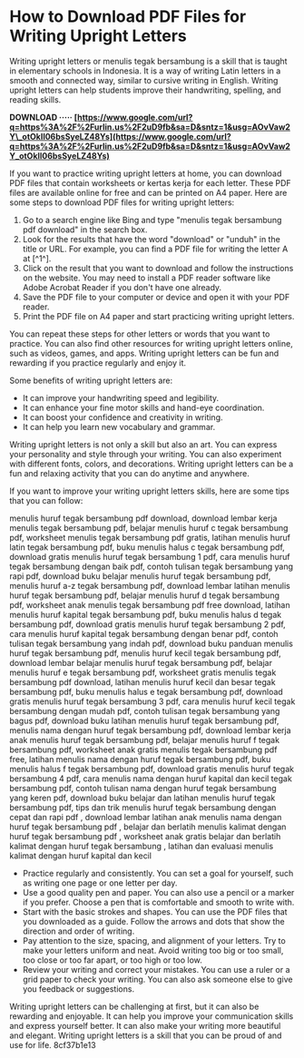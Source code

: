 # How to Download PDF Files for Writing Upright Letters
 
Writing upright letters or menulis tegak bersambung is a skill that is taught in elementary schools in Indonesia. It is a way of writing Latin letters in a smooth and connected way, similar to cursive writing in English. Writing upright letters can help students improve their handwriting, spelling, and reading skills.
 
**DOWNLOAD ····· [https://www.google.com/url?q=https%3A%2F%2Furlin.us%2F2uD9fb&sa=D&sntz=1&usg=AOvVaw2Y\_otOkIl06bsSyeLZ48Ys](https://www.google.com/url?q=https%3A%2F%2Furlin.us%2F2uD9fb&sa=D&sntz=1&usg=AOvVaw2Y_otOkIl06bsSyeLZ48Ys)**


 
If you want to practice writing upright letters at home, you can download PDF files that contain worksheets or kertas kerja for each letter. These PDF files are available online for free and can be printed on A4 paper. Here are some steps to download PDF files for writing upright letters:
 
1. Go to a search engine like Bing and type "menulis tegak bersambung pdf download" in the search box.
2. Look for the results that have the word "download" or "unduh" in the title or URL. For example, you can find a PDF file for writing the letter A at [^1^].
3. Click on the result that you want to download and follow the instructions on the website. You may need to install a PDF reader software like Adobe Acrobat Reader if you don't have one already.
4. Save the PDF file to your computer or device and open it with your PDF reader.
5. Print the PDF file on A4 paper and start practicing writing upright letters.

You can repeat these steps for other letters or words that you want to practice. You can also find other resources for writing upright letters online, such as videos, games, and apps. Writing upright letters can be fun and rewarding if you practice regularly and enjoy it.
  
Some benefits of writing upright letters are:

- It can improve your handwriting speed and legibility.
- It can enhance your fine motor skills and hand-eye coordination.
- It can boost your confidence and creativity in writing.
- It can help you learn new vocabulary and grammar.

Writing upright letters is not only a skill but also an art. You can express your personality and style through your writing. You can also experiment with different fonts, colors, and decorations. Writing upright letters can be a fun and relaxing activity that you can do anytime and anywhere.
  
If you want to improve your writing upright letters skills, here are some tips that you can follow:
 
menulis huruf tegak bersambung pdf download,  download lembar kerja menulis tegak bersambung pdf,  belajar menulis huruf c tegak bersambung pdf,  worksheet menulis tegak bersambung pdf gratis,  latihan menulis huruf latin tegak bersambung pdf,  buku menulis halus c tegak bersambung pdf,  download gratis menulis huruf tegak bersambung 1 pdf,  cara menulis huruf tegak bersambung dengan baik pdf,  contoh tulisan tegak bersambung yang rapi pdf,  download buku belajar menulis huruf tegak bersambung pdf,  menulis huruf a-z tegak bersambung pdf,  download lembar latihan menulis huruf tegak bersambung pdf,  belajar menulis huruf d tegak bersambung pdf,  worksheet anak menulis tegak bersambung pdf free download,  latihan menulis huruf kapital tegak bersambung pdf,  buku menulis halus d tegak bersambung pdf,  download gratis menulis huruf tegak bersambung 2 pdf,  cara menulis huruf kapital tegak bersambung dengan benar pdf,  contoh tulisan tegak bersambung yang indah pdf,  download buku panduan menulis huruf tegak bersambung pdf,  menulis huruf kecil tegak bersambung pdf,  download lembar belajar menulis huruf tegak bersambung pdf,  belajar menulis huruf e tegak bersambung pdf,  worksheet gratis menulis tegak bersambung pdf download,  latihan menulis huruf kecil dan besar tegak bersambung pdf,  buku menulis halus e tegak bersambung pdf,  download gratis menulis huruf tegak bersambung 3 pdf,  cara menulis huruf kecil tegak bersambung dengan mudah pdf,  contoh tulisan tegak bersambung yang bagus pdf,  download buku latihan menulis huruf tegak bersambung pdf,  menulis nama dengan huruf tegak bersambung pdf,  download lembar kerja anak menulis huruf tegak bersambung pdf,  belajar menulis huruf f tegak bersambung pdf,  worksheet anak gratis menulis tegak bersambung pdf free,  latihan menulis nama dengan huruf tegak bersambung pdf,  buku menulis halus f tegak bersambung pdf,  download gratis menulis huruf tegak bersambung 4 pdf,  cara menulis nama dengan huruf kapital dan kecil tegak bersambung pdf,  contoh tulisan nama dengan huruf tegak bersambung yang keren pdf,  download buku belajar dan latihan menulis huruf tegak bersambung pdf,  tips dan trik menulis huruf tegak bersambung dengan cepat dan rapi pdf ,  download lembar latihan anak menulis nama dengan huruf tegak bersambung pdf ,  belajar dan berlatih menulis kalimat dengan huruf tegak bersambung pdf ,  worksheet anak gratis belajar dan berlatih kalimat dengan huruf tegak bersambung ,  latihan dan evaluasi menulis kalimat dengan huruf kapital dan kecil

- Practice regularly and consistently. You can set a goal for yourself, such as writing one page or one letter per day.
- Use a good quality pen and paper. You can also use a pencil or a marker if you prefer. Choose a pen that is comfortable and smooth to write with.
- Start with the basic strokes and shapes. You can use the PDF files that you downloaded as a guide. Follow the arrows and dots that show the direction and order of writing.
- Pay attention to the size, spacing, and alignment of your letters. Try to make your letters uniform and neat. Avoid writing too big or too small, too close or too far apart, or too high or too low.
- Review your writing and correct your mistakes. You can use a ruler or a grid paper to check your writing. You can also ask someone else to give you feedback or suggestions.

Writing upright letters can be challenging at first, but it can also be rewarding and enjoyable. It can help you improve your communication skills and express yourself better. It can also make your writing more beautiful and elegant. Writing upright letters is a skill that you can be proud of and use for life.
 8cf37b1e13
 
